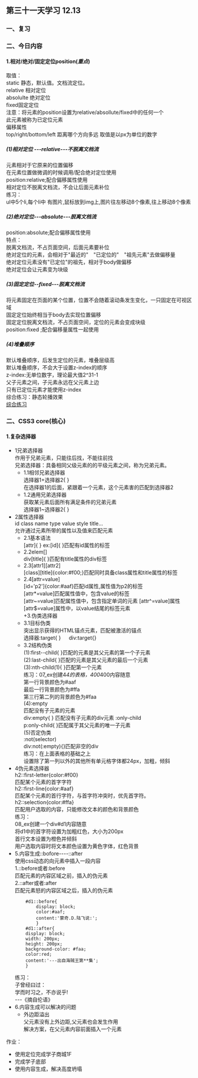 ## 第三十一天学习 12.13  
### 一、复习  
### 二、今日内容  
#### 1.相对/绝对/固定定位position(***重点***)  
取值：  
static 静态，默认值。文档流定位。  
relative 相对定位    
absolulte 绝对定位  
fixed固定定位  
注意：将元素的position设置为relative/absollute/fixed中的任何一个  
此元素被称为已定位元素  
偏移属性  
top/right/bottom/left 距离哪个方向多远 
取值是以px为单位的数字  
##### (1)相对定位 ---relative---不脱离文档流 
元素相对于它原来的位置偏移  
在元素位置做微调的时候调用/配合绝对定位使用  
position:relative;配合偏移属性使用   
相对定位不脱离文档流，不会让后面元素补位  
练习：  
ul中5个li,每个li中 有图片,鼠标放到img上,图片往左移动8个像素,往上移动8个像素  
##### (2)绝对定位---absolute---脱离文档流  
position:absolute;配合偏移属性使用  
特点：  
脱离文档流，不占页面空间，后面元素要补位  
绝对定位的元素，会相对于"最近的"&emsp;"已定位的"&emsp;"祖先元素"去做偏移量  
绝对定位元素没有"已定位"的祖先，相对于body做偏移   
绝对定位会让元素变为块级   
##### (3)固定定位--fixed---脱离文档流    
将元素固定在页面的某个位置，位置不会随着滚动条发生变化，一只固定在可视区域  
固定定位始终相当于body去实现位置偏移  
固定定位脱离文档流，不占页面空间，定位的元素会变成块级  
position:fixed ;配合偏移量属性一起使用
##### (4)堆叠顺序  
默认堆叠顺序，后发生定位的元素，堆叠层级高  
默认堆叠顺序，不会大于设置z-index的顺序  
z-index:无单位数字，理论最大值2^31-1  
父子元素之间，子元素永远在父元素上边  
只有已定位元素才能使用z-index  
综合练习：静态轮播效果  
[综合练习](exercise/05_ex.html)  
### 二、CSS3 core(核心)  
#### 1.复杂选择器  
+ 1兄弟选择器   
作用于兄弟元素，只能往后找，不能往前找     
兄弟选择器：具备相同父级元素的的平级元素之间，称为兄弟元素。  
    + 1.1相邻兄弟选择器  
    选择器1+选择器2{ }  
    在选择器1的后面，紧跟着一个元素，这个元素害的匹配到选择器2  
    + 1.2通用兄弟选择器  
    获取某元素后面所有满足条件的兄弟元素  
    选择器1~选择器2{ }  
+ 2属性选择器  
id class name type value style title...  
允许通过元素所带的属性以及值来匹配元素  
    + 2.1基本语法  
    [attr]{ } ex:[id]{ }匹配有id属性的标签  
    + 2.2elem[]   
    div[title]{ }匹配有title属性的div标签  
    + 2.3[attr1][attr2]  
    [class][title]{color:#f00;}匹配同时具备class属性和title属性的标签  
    + 2.4[attr=value]  
    [id='p2']{color:#aaf}匹配id属性,属性值为p2的标签    
    [attr*=value]匹配属性值中，包含value的标签  
    [attr~=value]匹配属性值中，包含指定单词的元素 
    [attr^=value]属性  
    [attr$=value]属性中，以value结尾的标签元素  
+3.伪类选择器  
    + 3.1目标伪类  
    突出显示获得的HTML锚点元素，匹配被激活的锚点  
    选择器:target{ } &emsp; div:target{}  
    + 3.2结构伪类  
    (1):first--child{ }匹配的元素是其父元素的第一个子元素  
    (2):last-child{ }匹配的元素是其父元素的最后一个元素  
    (3):nth-child(1){ }匹配第一个元素  
练习：07_ex创建4*4的表格，400*400内容随意  
第一行背景颜色为#aaf  
最后一行背景颜色为#ffa  
第三行第二列的背景颜色为#faa  
(4):empty   
匹配没有子元素的元素   
div:empty{ } 匹配没有子元素的div元素
 :only-child  
p:only-child{ }匹配属于其父元素的唯一子元素    
 (5)否定伪类  
:not(selector)  
div:not(:empty){}匹配非空的div  
练习：在上面表格的基础之上  
设置除了第一列以外的其他所有单元格字体都24px，加粗，倾斜     
+ 4伪元素选择器  
h2::first-letter{color:#f00}  
匹配某个元素的首字字符  
h2::first-line{color:#aaf}  
匹配某个元素的首行字符，与首字符冲突时，优先首字符。  
h2::selection{color:#ffa}  
匹配用户选取的内容，只能修改文本的颜色和背景颜色  
练习：  
08_ex创建一个div#d1内容随意  
将d1中的首字符设置为加粗红色，大小为200px  
首行文本设置为橙色并倾斜  
用户选取内容时将文本颜色设置为黄色字体，红色背景  
+ 5.内容生成::bofore----::after    
使用css动态的向元素中插入一段内容  
1.::before或者:before  
匹配元素的内容区域之前，插入的伪元素  
2.::after或者:after  
匹配元素怒的内容区域之后，插入的伪元素  
    ```  
        #d1::before{
            display: block;
            color:#aaf;
            content:'蒙奇.D.陆飞说:';
            }
        #d1::after{
        display: block;
        width: 200px;
        height: 200px;
        background-color: #faa;
        color:red;
        content:'---出自海贼王第**集';
        }  
    ```    
    练习：  
    子曾经曰过：  
    学而时习之，不亦说乎!  
        ---《摘自伦语》    
+ 6.内容生成可以解决的问题  
    + 外边距溢出  
    父元素没有上外边距,父元素也会发生作用  
    解决方案，在父元素内容前面插入一个元素   
     
作业：  
+ 使用定位完成学子商城1F  
+ 完成学子底部    
+ 使用内容生成，解决高度坍塌












